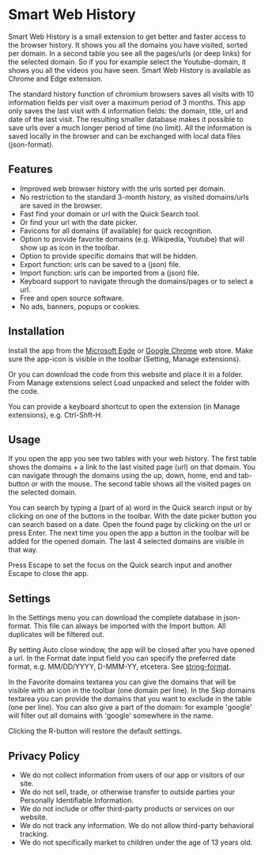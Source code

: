 # Smart Web History

Smart Web History is a small extension to get better and faster access to the browser history. It shows you all the domains you have visited, sorted per domain. In a second table you see all the pages/urls (or deep links) for the selected domain. So if you for example select the Youtube-domain, it shows you all the videos you have seen. Smart Web History is  available as Chrome and Edge extension.

The standard history function of chromium browsers saves all visits with 10 information fields per visit over a maximum period of 3 months. This app only saves the last visit with 4 information fields: the domain, title, url and date of the last visit. The resulting smaller database makes it possible to save urls over a much longer period of time (no limit). All the information is saved locally in the browser and can be exchanged with local data files (json-format).

## Features

- Improved web browser history with the urls sorted per domain.
- No restriction to the standard 3-month history, as visited domains/urls are saved in the browser.
- Fast find your domain or url with the Quick Search tool.
- Or find your url with the date picker.
- Favicons for all domains (if available) for quick recognition.
- Option to provide favorite domains (e.g. Wikipedia, Youtube) that will show up as icon in the toolbar.
- Option to provide specific domains that will be hidden.
- Export function: urls can be saved to a (json) file.
- Import function: urls can be imported from a (json) file.
- Keyboard support to navigate through the domains/pages or to select a url.
- Free and open source software. 
- No ads, banners, popups or cookies.

## Installation

Install the app from the [Microsoft Egde](https://microsoftedge.microsoft.com/addons/Microsoft-Edge-Extensions-Home) or [Google Chrome](https://chrome.google.com/webstore/category/extensions) web store. Make sure the app-icon is visible in the toolbar (Setting, Manage extensions). 

Or you can download the code from this website and place it in a folder. From Manage extensions select Load unpacked and select the folder with the code.

You can provide a keyboard shortcut to open the extension (in Manage extensions), e.g. Ctrl-Shft-H.

## Usage

If you open the app you see two tables with your web history. The first table shows the domains + a link to the last visited page (url) on that domain. You can navigate through the domains using the up, down, home, end and tab-button or with the mouse. The second table shows all the visited pages on the selected domain.

You can search by typing a (part of a) word in the Quick search input or by clicking on one of the buttons in the toolbar. With the date picker button you can search based on a date. Open the found page by clicking on the url or press Enter. The next time you open the app a button in the toolbar will be added for the opened domain. The last 4 selected domains are visible in that way.

Press Escape to set the focus on the Quick search input and another Escape to close the app.

## Settings

In the Settings menu you can download the complete database in json-format. This file can always be imported with the Import button. All duplicates will be filtered out.

By setting Auto close window, the app will be closed after you have opened a url. In the Format date input field you can specify the preferred date format, e.g. MM/DD/YYYY, D-MMM-YY, etcetera. See [string-format](https://day.js.org/docs/en/parse/string-format).

In the Favorite domains textarea you can give the domains that will be visible with an icon in the toolbar (one domain per line). In the Skip domains textarea you can provide the domains that you want to exclude in the table (one per line). You can also give a part of the domain: for example 'google' will filter out all domains with 'google' somewhere in the name.

Clicking the R-button will restore the default settings.

## Privacy Policy

- We do not collect information from users of our app or visitors of our site. 
- We do not sell, trade, or otherwise transfer to outside parties your Personally Identifiable Information. 
- We do not include or offer third-party products or services on our website. 
- We do not track any information. We do not allow third-party behavioral tracking. 
- We do not specifically market to children under the age of 13 years old.
